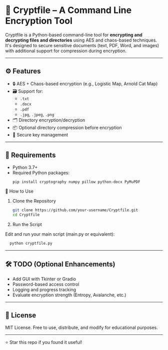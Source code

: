# 🔐 Cryptfile – A Command Line Encryption Tool

Cryptfile is a Python-based command-line tool for **encrypting and decrypting files and directories** using AES and chaos-based techniques. It's designed to secure sensitive documents (text, PDF, Word, and images) with additional support for compression during encryption.

---

## ⚙️ Features

- 🔒 AES + Chaos-based encryption (e.g., Logistic Map, Arnold Cat Map)
- 🗃️ Support for:
  - `.txt`
  - `.docx`
  - `.pdf`
  - `.jpg`, `.jpeg`, `.png`
- 🗂️ Directory encryption/decryption
- 📦 Optional directory compression before encryption
- 🔐 Secure key management

---

## 🧠 Requirements

- Python 3.7+
- Required Python packages:
  ```bash
  pip install cryptography numpy pillow python-docx PyMuPDF
🚀 How to Use
1. Clone the Repository
   ```bash
   git clone https://github.com/your-username/Cryptfile.git
   cd Cryptfile
2. Run the Script
   
Edit and run your main script (main.py or equivalent):
  ```bash
    python cryptfile.py
  ```
---

## 🛠️ TODO (Optional Enhancements)

- Add GUI with Tkinter or Gradio
- Password-based access control
- Logging and progress tracking
- Evaluate encryption strength (Entropy, Avalanche, etc.)

---

## 📃 License

MIT License. Free to use, distribute, and modify for educational purposes.

---
⭐ Star this repo if you found it useful!
